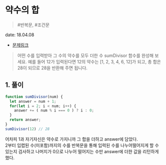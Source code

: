 # 약수의 합

> #반복문, #조건문

date: 18.04.08

* [문제링크](https://programmers.co.kr/learn/challenge_codes/3)

> 어떤 수를 입력받아 그 수의 약수를 모두 더한 수 sumDivisor 함수를 완성해 보세요. 예를 들어 12가 입력된다면 12의 약수는 [1, 2, 3, 4, 6, 12]가 되고, 총 합은 28이 되므로 28을 반환해 주면 됩니다.

## 1. 풀이

```javascript
function sumDivisor(num) {
  let answer = num + 1;
  for(let i = 2; i < num; i++) {
    answer += ( num % i === 0 ) ? i : 0;
  }
  return answer;
}
sumDivisor(12) // 28
```

어차피 1과 자기자신은 약수로 가지니까 그 합을 더하고 answer에 담았다.  
2부터 입렵된 수(미포함)까지의 수를 반복문을 통해 입력된 수를 나누어떨어지게 할 수 있는지 검사하고 나머지가 0으로 나누어 떨어지는 수만 answer에 더한 값을 리턴하게 했다.